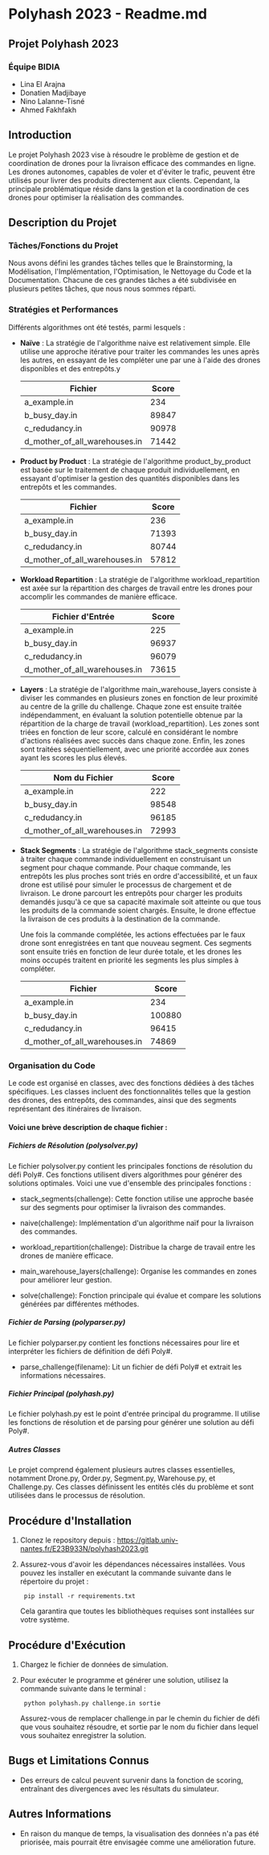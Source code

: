 # Polyhash 2023 - Readme.md

## Projet Polyhash 2023
### Équipe BIDIA
- Lina El Arajna
- Donatien Madjibaye
- Nino Lalanne-Tisné
- Ahmed Fakhfakh

## Introduction
Le projet Polyhash 2023 vise à résoudre le problème de gestion et de coordination de drones pour la livraison efficace des commandes en ligne. Les drones autonomes, capables de voler et d'éviter le trafic, peuvent être utilisés pour livrer des produits directement aux clients. Cependant, la principale problématique réside dans la gestion et la coordination de ces drones pour optimiser la réalisation des commandes.

## Description du Projet
### Tâches/Fonctions du Projet
Nous avons défini les grandes tâches telles que le Brainstorming, la Modélisation, l'Implémentation, l'Optimisation, le Nettoyage du Code et la Documentation. Chacune de ces grandes tâches a été subdivisée en plusieurs petites tâches, que nous nous sommes réparti.

### Stratégies et Performances
Différents algorithmes ont été testés, parmi lesquels :

- **Naïve** : La stratégie de l'algorithme naive est relativement simple. Elle utilise une approche itérative pour traiter les commandes les unes après les autres, en essayant de les compléter une par une à l'aide des drones disponibles et des entrepôts.y

    | Fichier                       | Score  |
    |-------------------------------|--------|
    | a_example.in                  | 234    |
    | b_busy_day.in                 | 89847  |
    | c_redudancy.in                | 90978  |
    | d_mother_of_all_warehouses.in | 71442  |


- **Product by Product** : La stratégie de l'algorithme product_by_product est basée sur le traitement de chaque produit individuellement, en essayant d'optimiser la gestion des quantités disponibles dans les entrepôts et les commandes.

    | Fichier                   | Score  |
    |---------------------------|--------|
    | a_example.in              | 236    |
    | b_busy_day.in             | 71393  |
    | c_redudancy.in            | 80744  |
    | d_mother_of_all_warehouses.in | 57812  |

- **Workload Repartition** : La stratégie de l'algorithme workload_repartition est axée sur la répartition des charges de travail entre les drones pour accomplir les commandes de manière efficace.

    | Fichier d'Entrée                  | Score |
    | --------------------------------- | ----- |
    | a_example.in                      | 225   |
    | b_busy_day.in                     | 96937 |
    | c_redudancy.in                    | 96079 |
    | d_mother_of_all_warehouses.in     | 73615 |


- **Layers** : La stratégie de l'algorithme main_warehouse_layers consiste à diviser les commandes en plusieurs zones en fonction de leur proximité au centre de la grille du challenge. Chaque zone est ensuite traitée indépendamment, en évaluant la solution potentielle obtenue par la répartition de la charge de travail (workload_repartition). Les zones sont triées en fonction de leur score, calculé en considérant le nombre d'actions réalisées avec succès dans chaque zone. Enfin, les zones sont traitées séquentiellement, avec une priorité accordée aux zones ayant les scores les plus élevés.

    | Nom du Fichier                        | Score |
    | --------------------------------------|-------|
    | a_example.in                         | 222   |
    | b_busy_day.in                        | 98548 |
    | c_redudancy.in                       | 96185 |
    | d_mother_of_all_warehouses.in        | 72993 |

- **Stack Segments** : 
La stratégie de l'algorithme stack_segments consiste à traiter chaque commande individuellement en construisant un segment pour chaque commande. Pour chaque commande, les entrepôts les plus proches sont triés en ordre d'accessibilité, et un faux drone est utilisé pour simuler le processus de chargement et de livraison. Le drone parcourt les entrepôts pour charger les produits demandés jusqu'à ce que sa capacité maximale soit atteinte ou que tous les produits de la commande soient chargés. Ensuite, le drone effectue la livraison de ces produits à la destination de la commande.

    Une fois la commande complétée, les actions effectuées par le faux drone sont enregistrées en tant que nouveau segment. Ces segments sont ensuite triés en fonction de leur durée totale, et les drones les moins occupés traitent en priorité les segments les plus simples à compléter.

    | Fichier                   | Score  |
    |---------------------------|--------|
    | a_example.in              | 234    |
    | b_busy_day.in             | 100880 |
    | c_redudancy.in            | 96415  |
    | d_mother_of_all_warehouses.in | 74869  |



### Organisation du Code
Le code est organisé en classes, avec des fonctions dédiées à des tâches spécifiques. Les classes incluent des fonctionnalités telles que la gestion des drones, des entrepôts, des commandes, ainsi que des segments représentant des itinéraires de livraison.

#### Voici une brève description de chaque fichier :

##### Fichiers de Résolution (polysolver.py)
Le fichier polysolver.py contient les principales fonctions de résolution du défi Poly#. Ces fonctions utilisent divers algorithmes pour générer des solutions optimales. Voici une vue d'ensemble des principales fonctions :

- stack_segments(challenge): Cette fonction utilise une approche basée sur des segments pour optimiser la livraison des commandes.

- naive(challenge): Implémentation d'un algorithme naïf pour la livraison des commandes.

- workload_repartition(challenge): Distribue la charge de travail entre les drones de manière efficace.

- main_warehouse_layers(challenge): Organise les commandes en zones pour améliorer leur gestion.

- solve(challenge): Fonction principale qui évalue et compare les solutions générées par différentes méthodes.

##### Fichier de Parsing (polyparser.py)
Le fichier polyparser.py contient les fonctions nécessaires pour lire et interpréter les fichiers de définition de défi Poly#.

- parse_challenge(filename): Lit un fichier de défi Poly# et extrait les informations nécessaires.
##### Fichier Principal (polyhash.py)
Le fichier polyhash.py est le point d'entrée principal du programme. Il utilise les fonctions de résolution et de parsing pour générer une solution au défi Poly#.

##### Autres Classes
Le projet comprend également plusieurs autres classes essentielles, notamment Drone.py, Order.py, Segment.py, Warehouse.py, et Challenge.py. Ces classes définissent les entités clés du problème et sont utilisées dans le processus de résolution.

## Procédure d'Installation
1. Clonez le repository depuis : https://gitlab.univ-nantes.fr/E23B933N/polyhash2023.git

1. Assurez-vous d'avoir les dépendances nécessaires installées. Vous pouvez les installer en exécutant la commande suivante dans le répertoire du projet :

        pip install -r requirements.txt

    Cela garantira que toutes les bibliothèques requises sont installées sur votre système.


## Procédure d'Exécution
1. Chargez le fichier de données de simulation.
2. Pour exécuter le programme et générer une solution, utilisez la commande suivante dans le terminal : 

        python polyhash.py challenge.in sortie

    Assurez-vous de remplacer challenge.in par le chemin du fichier de défi que vous souhaitez résoudre, et sortie par le nom du fichier dans lequel vous souhaitez enregistrer la solution.

## Bugs et Limitations Connus
- Des erreurs de calcul peuvent survenir dans la fonction de scoring, entraînant des divergences avec les résultats du simulateur.


## Autres Informations

- En raison du manque de temps, la visualisation des données n'a pas été priorisée, mais pourrait être envisagée comme une amélioration future.

